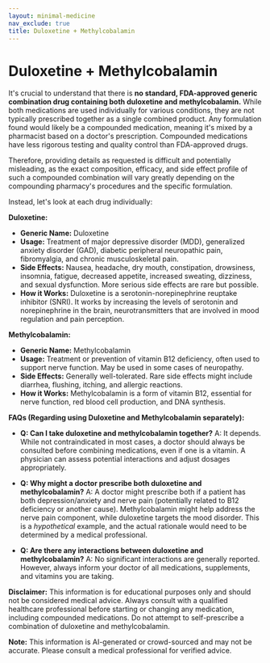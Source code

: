 ```yaml
---
layout: minimal-medicine
nav_exclude: true
title: Duloxetine + Methylcobalamin
---
```


# Duloxetine + Methylcobalamin

It's crucial to understand that there is **no standard, FDA-approved generic combination drug containing both duloxetine and methylcobalamin.**  While both medications are used individually for various conditions, they are not typically prescribed together as a single combined product.  Any formulation found would likely be a compounded medication, meaning it's mixed by a pharmacist based on a doctor's prescription.  Compounded medications have less rigorous testing and quality control than FDA-approved drugs.

Therefore, providing details as requested is difficult and potentially misleading, as the exact composition, efficacy, and side effect profile of such a compounded combination will vary greatly depending on the compounding pharmacy's procedures and the specific formulation.

Instead, let's look at each drug individually:

**Duloxetine:**

* **Generic Name:** Duloxetine
* **Usage:**  Treatment of major depressive disorder (MDD), generalized anxiety disorder (GAD), diabetic peripheral neuropathic pain, fibromyalgia, and chronic musculoskeletal pain.
* **Side Effects:** Nausea, headache, dry mouth, constipation, drowsiness, insomnia, fatigue, decreased appetite, increased sweating, dizziness, and sexual dysfunction.  More serious side effects are rare but possible.
* **How it Works:** Duloxetine is a serotonin-norepinephrine reuptake inhibitor (SNRI). It works by increasing the levels of serotonin and norepinephrine in the brain, neurotransmitters that are involved in mood regulation and pain perception.

**Methylcobalamin:**

* **Generic Name:** Methylcobalamin
* **Usage:** Treatment or prevention of vitamin B12 deficiency, often used to support nerve function.  May be used in some cases of neuropathy.
* **Side Effects:** Generally well-tolerated.  Rare side effects might include diarrhea, flushing, itching, and allergic reactions.
* **How it Works:** Methylcobalamin is a form of vitamin B12, essential for nerve function, red blood cell production, and DNA synthesis.


**FAQs (Regarding using Duloxetine and Methylcobalamin separately):**

* **Q: Can I take duloxetine and methylcobalamin together?** A:  It depends. While not contraindicated in most cases, a doctor should always be consulted before combining medications, even if one is a vitamin.  A physician can assess potential interactions and adjust dosages appropriately.

* **Q: Why might a doctor prescribe both duloxetine and methylcobalamin?** A:  A doctor might prescribe both if a patient has both depression/anxiety and nerve pain (potentially related to B12 deficiency or another cause).  Methylcobalamin might help address the nerve pain component, while duloxetine targets the mood disorder.  This is a *hypothetical* example, and the actual rationale would need to be determined by a medical professional.

* **Q: Are there any interactions between duloxetine and methylcobalamin?** A:  No significant interactions are generally reported. However, always inform your doctor of all medications, supplements, and vitamins you are taking.

**Disclaimer:** This information is for educational purposes only and should not be considered medical advice. Always consult with a qualified healthcare professional before starting or changing any medication, including compounded medications.  Do not attempt to self-prescribe a combination of duloxetine and methylcobalamin.


**Note:** This information is AI-generated or crowd-sourced and may not be accurate. Please consult a medical professional for verified advice.